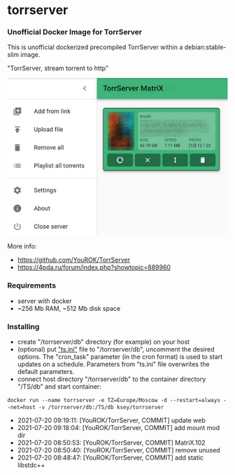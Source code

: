 # torrserver
### Unofficial Docker Image for TorrServer

This is unofficial dockerized precompiled TorrServer within a debian:stable-slim image.

"TorrServer, stream torrent to http"

![TorrServer](https://raw.githubusercontent.com/MrKsey/torrserver/master/ts.jpg)

More info:
- https://github.com/YouROK/TorrServer
- https://4pda.ru/forum/index.php?showtopic=889960

### Requirements

* server with docker
* ~256 Mb RAM, ~512 Mb disk space 

### Installing

- сreate "/torrserver/db" directory (for example) on your host
- (optional) put ["ts.ini"](https://raw.githubusercontent.com/MrKsey/torrserver/master/ts.ini) file to "/torrserver/db", uncomment the desired options. The "cron_task" parameter (in the cron format) is used to start updates on a schedule. Parameters from "ts.ini" file overwrites the default parameters.
- connect host directory "/torrserver/db" to the container directory "/TS/db" and start container:
```
docker run --name torrserver -e TZ=Europe/Moscow -d --restart=always --net=host -v /torrserver/db:/TS/db ksey/torrserver
```






































































































































































* 2021-07-20 09:19:11: [YouROK/TorrServer, COMMIT] update web
* 2021-07-20 09:18:04: [YouROK/TorrServer, COMMIT] add mount mod dir
* 2021-07-20 08:50:53: [YouROK/TorrServer, COMMIT] MatriX.102
* 2021-07-20 08:50:40: [YouROK/TorrServer, COMMIT] remove unused
* 2021-07-20 08:48:47: [YouROK/TorrServer, COMMIT] add static libstdc++
